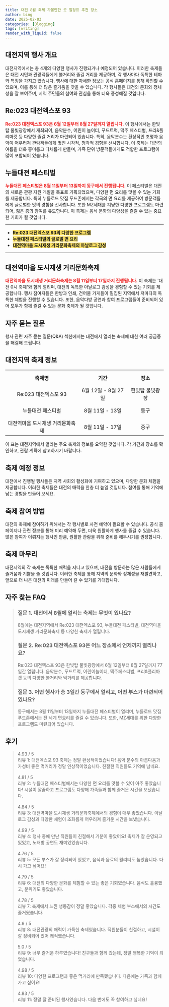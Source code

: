 ```yaml
---
title: 대전 8월 축제 가볼만한 곳 일정표 추천 장소
author: bing
date: 2025-02-03
categories: [Blogging]
tags: [writing]
render_with_liquid: false
---
```



<h2 id='대전지역행사개요'>대전지역 행사 개요</h2>

<p>대전지역에서는 총 4개의 다양한 행사가 진행되거나 예정되어 있습니다. 이러한 축제들은 대전 시민과 관광객들에게 볼거리와 즐길 거리를 제공하며, 각 행사마다 독특한 테마와 특징을 가지고 있습니다. 행사에 대한 자세한 정보는 공식 홈페이지를 통해 확인할 수 있으며, 이를 통해 더 많은 즐거움을 찾을 수 있습니다. 각 행사들은 대전의 문화와 정체성을 잘 보여주며, 지역 주민들의 참여와 관심을 통해 더욱 풍성해질 것입니다.</p>

<h2 id='Re023_대전엑스포_93'>Re:023 대전엑스포 93</h2>

<p><b><span style="color: #ee2323;">Re:023 대전엑스포 93은 6월 12일부터 8월 27일까지 열립니다.</span></b> 이 행사에서는 한빛탑 물빛광장에서 개최되어, 음악분수, 어린이 놀이터, 푸드트럭, 맥주 페스티벌, 프리&플리마켓 등 다양한 즐길 거리가 마련되어 있습니다. 특히, 음악분수는 환상적인 조명과 음악이 어우러져 관람객들에게 멋진 시각적, 청각적 경험을 선사합니다. 이 축제는 대전의 여름을 더욱 흥미롭고 다채롭게 만들며, 가족 단위 방문객들에게도 적합한 프로그램이 많이 포함되어 있습니다.</p>

<h2 id='누들대전_페스티벌'>누들대전 페스티벌</h2>

<p><b><span style="color: #ee2323;">누들대전 페스티벌은 8월 11일부터 13일까지 동구에서 진행됩니다.</span></b> 이 페스티벌은 대전의 새로운 관광 자원 개발을 목표로 기획되었으며, 다양한 면 요리를 맛볼 수 있는 기회를 제공합니다. 특히 누들로드 맛집 푸드존에서는 각국의 면 요리를 제공하여 방문객들에게 글로벌한 맛의 경험을 선사합니다. 또한 MZ세대를 겨냥한 다양한 프로그램도 마련되어, 젊은 층의 참여를 유도합니다. 이 축제는 음식 문화의 다양성을 즐길 수 있는 중요한 기회가 될 것입니다.</p>

<hr />

<ul>
    <li><b><span style="background-color: #ffe066;">Re:023 대전엑스포 93의 다양한 프로그램</span></b></li>
    <li><b><span style="background-color: #ffe066;">누들대전 페스티벌의 글로벌 면 요리</span></b></li>
    <li><b><span style="background-color: #ffe066;">대전역마을 도시재생 거리문화축제의 아날로그 감성</span></b></li>
</ul>

<hr />

<h2 id='대전역마을_도시재생_거리문화축제'>대전역마을 도시재생 거리문화축제</h2>

<p><b><span style="color: #ee2323;">대전역마을 도시재생 거리문화축제는 8월 11일부터 17일까지 진행됩니다.</span></b> 이 축제는 '대전 0시 축제'와 함께 열리며, 대전의 독특한 아날로그 감성을 경험할 수 있는 기회를 제공합니다. 행사 참여자들은 한방과 인쇄, 건어물 가게들이 밀집된 지역에서 저마다의 독특한 체험을 진행할 수 있습니다. 또한, 음악다방 공연과 참여 프로그램들이 준비되어 있어 모두가 함께 즐길 수 있는 문화 축제가 될 것입니다.</p>

<h2 id='자주_묻는_질문'>자주 묻는 질문</h2>

<p>행사 관련 자주 묻는 질문(Q&A) 섹션에서는 대전에서 열리는 축제에 대한 여러 궁금증을 해결해 드립니다.</p>

<h2 id='대전지역_축제_정보'>대전지역 축제 정보</h2>

<table>
    <tr>
        <td style="text-align: center; height: 50px;"><b>축제명</b></td>
        <td style="text-align: center; height: 50px;"><b>기간</b></td>
        <td style="text-align: center; height: 50px;"><b>장소</b></td>
    </tr>
    <tr>
        <td style="text-align: center; height: 50px;">Re:023 대전엑스포 93</td>
        <td style="text-align: center; height: 50px;">6월 12일 - 8월 27일</td>
        <td style="text-align: center; height: 50px;">한빛탑 물빛광장</td>
    </tr>
    <tr>
        <td style="text-align: center; height: 50px;">누들대전 페스티벌</td>
        <td style="text-align: center; height: 50px;">8월 11일 - 13일</td>
        <td style="text-align: center; height: 50px;">동구</td>
    </tr>
    <tr>
        <td style="text-align: center; height: 50px;">대전역마을 도시재생 거리문화축제</td>
        <td style="text-align: center; height: 50px;">8월 11일 - 17일</td>
        <td style="text-align: center; height: 50px;">중구</td>
    </tr>
</table>

<p>이 표는 대전지역에서 열리는 주요 축제의 정보를 요약한 것입니다. 각 기간과 장소를 확인하고, 관람 계획에 참고하시기 바랍니다.</p>

<h2 id='축제_예정정보'>축제 예정 정보</h2>

<p>대전에서 진행될 행사들은 지역 사회의 활성화에 기여하고 있으며, 다양한 문화 체험을 제공합니다. 이러한 축제들은 대전의 매력을 한층 더 높일 것입니다. 참여를 통해 기억에 남는 경험을 만들어 보세요.</p>

<h2 id='축제_참여방법'>축제 참여 방법</h2>

<p>대전의 축제에 참여하기 위해서는 각 행사별로 사전 예약이 필요할 수 있습니다. 공식 홈페이지나 관련 정보를 통해 미리 예약해 두면, 더욱 원활하게 행사를 즐길 수 있습니다. 많은 참여가 이뤄지는 행사인 만큼, 원활한 관람을 위해 준비를 해두시기를 권장합니다.</p>

<h2 id='축제_마무리'>축제 마무리</h2>

<p>대전지역의 각 축제는 독특한 매력을 지니고 있으며, 대전을 방문하는 많은 사람들에게 즐거움과 기쁨을 줄 것입니다. 이러한 축제를 통해 지역의 문화와 정체성을 재발견하고, 앞으로 더 나은 대전의 미래를 만들어 갈 수 있기를 기대합니다.</p>


<h2 id='자주_찾는_FAQ'>자주 찾는 FAQ</h2>
<div itemscope="" itemtype="https://schema.org/FAQPage"> 
<blockquote> 
<div itemscope="" itemprop="mainEntity" itemtype="https://schema.org/Question"> 
<h3 itemprop="name">질문 1. 대전에서 8월에 열리는 축제는 무엇이 있나요?</h3> 
<div itemscope="" itemprop="acceptedAnswer" itemtype="https://schema.org/Answer"> 
<span itemprop="text"> 
<p>8월에는 대전지역에서 Re:023 대전엑스포 93, 누들대전 페스티벌, 대전역마을 도시재생 거리문화축제 등 다양한 축제가 열립니다.</p> 
</span> 
</div> 
</div> 
<div itemscope="" itemprop="mainEntity" itemtype="https://schema.org/Question"> 
<h3 itemprop="name">질문 2. Re:023 대전엑스포 93은 어느 장소에서 언제까지 열리나요?</h3> 
<div itemscope="" itemprop="acceptedAnswer" itemtype="https://schema.org/Answer"> 
<span itemprop="text"> 
<p>Re:023 대전엑스포 93은 한빛탑 물빛광장에서 6월 12일부터 8월 27일까지 77일간 열립니다. 음악분수, 푸드트럭, 어린이놀이터, 맥주페스티벌, 프리&플리마켓 등의 다양한 볼거리와 먹거리를 제공합니다.</p> 
</span> 
</div> 
</div> 
<div itemscope="" itemprop="mainEntity" itemtype="https://schema.org/Question"> 
<h3 itemprop="name">질문 3. 어떤 행사가 총 3일간 동구에서 열리고, 어떤 부스가 마련되어 있나요?</h3> 
<div itemscope="" itemprop="acceptedAnswer" itemtype="https://schema.org/Answer"> 
<span itemprop="text"> 
<p>동구에서는 8월 11일부터 13일까지 누들대전 페스티벌이 열리며, 누들로드 맛집 푸드존에서는 전 세계 면요리를 즐길 수 있습니다. 또한, MZ세대를 위한 다양한 프로그램도 마련되어 있습니다.</p> 
</span> 
</div> 
</div> 
</blockquote> 
</div>
<h2 id='후기'>후기</h2>
<div itemscope itemtype="https://schema.org/Product">
  <blockquote>
  <div itemprop="review" itemscope itemtype="https://schema.org/Review">
      <div itemprop="reviewRating" itemscope itemtype="https://schema.org/Rating"> <span itemprop="ratingValue">4.93</span> / <span itemprop="bestRating">5</span> </div>
      <span itemprop="reviewBody">리뷰 1: 대전엑스포 93 축제는 정말 환상적이었습니다! 음악 분수의 아름다움과 가성비 좋은 먹거리가 정말 인상적이었습니다. 친절한 직원들도 기억에 남네요.</span>
  </div>
  <br>
  <div itemprop="review" itemscope itemtype="https://schema.org/Review">
      <div itemprop="reviewRating" itemscope itemtype="https://schema.org/Rating"> <span itemprop="ratingValue">4.81</span> / <span itemprop="bestRating">5</span> </div>
      <span itemprop="reviewBody">리뷰 2: 누들대전 페스티벌에서는 다양한 면 요리를 맛볼 수 있어 아주 좋았습니다! 시설이 깔끔하고 프로그램도 다양해 가족들과 함께 즐거운 시간을 보냈습니다.</span>
  </div>
  <br>
  <div itemprop="review" itemscope itemtype="https://schema.org/Review">
      <div itemprop="reviewRating" itemscope itemtype="https://schema.org/Rating"> <span itemprop="ratingValue">4.84</span> / <span itemprop="bestRating">5</span> </div>
      <span itemprop="reviewBody">리뷰 3: 대전역마을 도시재생 거리문화축제에서의 경험이 매우 좋았습니다. 아날로그 감성과 다양한 체험이 조화롭게 어우러져 즐거운 시간을 보냈습니다.</span>
  </div>
  <br>
  <div itemprop="review" itemscope itemtype="https://schema.org/Review">
      <div itemprop="reviewRating" itemscope itemtype="https://schema.org/Rating"> <span itemprop="ratingValue">4.99</span> / <span itemprop="bestRating">5</span> </div>
      <span itemprop="reviewBody">리뷰 4: 행사 중에 만난 직원들이 친절해서 기분이 좋았어요! 축제가 잘 운영되고 있었고, 노래방 공연도 재미있었습니다.</span>
  </div>
  <br>
  <div itemprop="review" itemscope itemtype="https://schema.org/Review">
      <div itemprop="reviewRating" itemscope itemtype="https://schema.org/Rating"> <span itemprop="ratingValue">4.76</span> / <span itemprop="bestRating">5</span> </div>
      <span itemprop="reviewBody">리뷰 5: 모든 부스가 잘 정리되어 있었고, 음식과 음료의 퀄리티도 높았습니다. 다시 가고 싶어요!</span>
  </div>
  <br>
  <div itemprop="review" itemscope itemtype="https://schema.org/Review">
      <div itemprop="reviewRating" itemscope itemtype="https://schema.org/Rating"> <span itemprop="ratingValue">4.79</span> / <span itemprop="bestRating">5</span> </div>
      <span itemprop="reviewBody">리뷰 6: 대전의 다양한 문화를 체험할 수 있는 좋은 기회였습니다. 음식도 훌륭했고, 분위기도 좋았습니다.</span>
  </div>
  <br>
  <div itemprop="review" itemscope itemtype="https://schema.org/Review">
      <div itemprop="reviewRating" itemscope itemtype="https://schema.org/Rating"> <span itemprop="ratingValue">4.78</span> / <span itemprop="bestRating">5</span> </div>
      <span itemprop="reviewBody">리뷰 7: 축제에서 느낀 생동감이 정말 좋았습니다. 각종 체험 부스에서의 시간도 즐거웠습니다.</span>
  </div>
  <br>
  <div itemprop="review" itemscope itemtype="https://schema.org/Review">
      <div itemprop="reviewRating" itemscope itemtype="https://schema.org/Rating"> <span itemprop="ratingValue">4.9</span> / <span itemprop="bestRating">5</span> </div>
      <span itemprop="reviewBody">리뷰 8: 대전관광의 매력이 가득한 축제였습니다. 직원분들이 친절하고, 시설이 잘 정비되어 있어 쾌적했습니다.</span>
  </div>
  <br>
  <div itemprop="review" itemscope itemtype="https://schema.org/Review">
      <div itemprop="reviewRating" itemscope itemtype="https://schema.org/Rating"> <span itemprop="ratingValue">5.0</span> / <span itemprop="bestRating">5</span> </div>
      <span itemprop="reviewBody">리뷰 9: 너무 즐거운 하루였습니다! 친구들과 함께 갔는데, 정말 행복한 기억이 되었습니다.</span>
  </div>
  <br>
  <div itemprop="review" itemscope itemtype="https://schema.org/Review">
      <div itemprop="reviewRating" itemscope itemtype="https://schema.org/Rating"> <span itemprop="ratingValue">4.98</span> / <span itemprop="bestRating">5</span> </div>
      <span itemprop="reviewBody">리뷰 10: 다양한 프로그램과 좋은 먹거리에 만족했습니다. 다음에는 가족과 함께 가고 싶어요!</span>
  </div>
  <br>
  <div itemprop="review" itemscope itemtype="https://schema.org/Review">
      <div itemprop="reviewRating" itemscope itemtype="https://schema.org/Rating"> <span itemprop="ratingValue">4.83</span> / <span itemprop="bestRating">5</span> </div>
      <span itemprop="reviewBody">리뷰 11: 정말 잘 준비된 행사였습니다. 다음 번에도 꼭 참여하고 싶네요!</span>
  </div>
  </blockquote>
</div>
